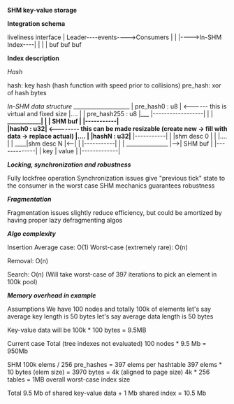 **SHM key-value storage**

**Integration schema**

liveliness
interface
   |
Leader----events---->Consumers
   |                     |
   |---->In-SHM Index----|
         |    |    |
        buf  buf  buf

**Index description**

_Hash_

hash: key hash (hash function with speed prior to collisions)
pre_hash: xor of hash bytes

_In-SHM data structure_
       ____________________
       | pre_hash0   : u8 |  <------ this is virtual and fixed size
       |....              |
       | pre_hash255 : u8 |___
       |------------------|  |
                             |
             ________________|
       ______|______
       |  SHM buf  |
       |-----------|     
       |hash0 : u32|  <-------- this can be made resizable (create new -> fill with data -> replace actual)
       |....       |
       |hashN : u32|____
       |-----------|   |
       |shm desc 0 |   |
       |....       |   |
   ____|shm desc N |<--|
   |   |-----------|
   |
   |   _______________
   |-->|   SHM buf   |
       |-------------|
       | key | value |
       |-------------|
    
**_Locking, synchronization and robustness_**

Fully lockfree operation
Synchronization issues give "previous tick" state to the consumer in the worst case
SHM mechanics guarantees robustness

**_Fragmentation_**

Fragmentation issues slightly reduce efficiency, but could be amortized by having proper lazy defragmenting algos

**_Algo complexity_**

Insertion
Average case: O(1)
Worst-case (extremely rare): O(n)

Removal: O(n)

Search: O(n)
(Will take worst-case of 397 iterations to pick an element in 100k pool)

**_Memory overhead in example_**

Assumptions
We have 100 nodes and totally 100k of elements
let's say average key length is 50 bytes
let's say average data length is 50 bytes

Key-value data will be 100k * 100 bytes = 9.5MB

Current case
Total (tree indexes not evaluated)
100 nodes * 9.5 Mb = 950Mb

SHM
100k elems / 256 pre_hashes = 397 elems per hashtable
397 elems * 10 bytes (elem size) = 3970 bytes = 4k (aligned to page size)
4k * 256 tables = 1MB overall worst-case index size

Total
9.5 Mb of shared key-value data + 1 Mb shared index = 10.5 Mb